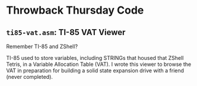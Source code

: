 # Throwback Thursday Code

## `ti85-vat.asm`: TI-85 VAT Viewer

Remember TI-85 and ZShell?

TI-85 used to store variables, including STRINGs that housed that ZShell Tetris, in a Variable Allocation Table (VAT).
I wrote this viewer to browse the VAT in preparation for building a solid state expansion drive with a friend (never completed).
